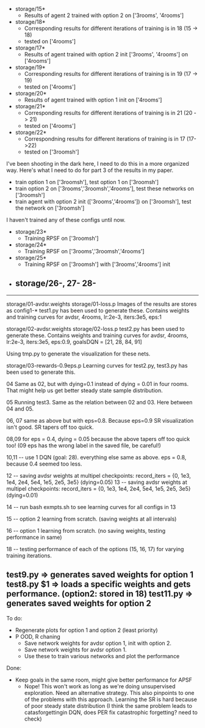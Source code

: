 - storage/15*
	- Results of agent 2 trained with option 2 on ['3rooms', '4rooms']
- storage/18*
	- Corresponding results for different iterations of training is in 18 (15 -> 18)
	- tested on ['4rooms']
- storage/17*
	- Results of agent trained with option 2 init ['3rooms', '4rooms'] on ['4rooms']
- storage/19*
	- Corresponding results for different iterations of training is in 19 (17 -> 19)
	- tested on ['4rooms']
- storage/20*
	- Results of agent trained with option 1 init on ['4rooms']
- storage/21*
	- Corresponding results for different iterations of training is in 21 (20 -> 21)
	- tested on ['4rooms']
- storage/22*
	- Correspondning results for different iterations of training is in 17 (17->22)
	- tested on ['3roomsh']

I've been shooting in the dark here, I need to do this in a more organized way. Here's what I need to do for part 3 of the results in my paper.
- train option 1 on ['3roomsh'], test option 1 on ['3roomsh']
- train option 2 on ['3rooms','3roomsh','4rooms'], test these networks on ['3roomsh']
- train agent with option 2 init (['3rooms','4rooms']) on ['3roomsh'], test the network on ['3roomsh']

I haven't trained any of these configs until now. 
- storage/23*
	- Training RPSF on ['3roomsh']
- storage/24*
	- Training RPSF on ['3rooms','3roomsh','4rooms']
- storage/25*
	- Training RPSF on ['3roomsh'] with ['3rooms','4rooms'] init
- storage/26-, 27- 28-
	- 


---
storage/01-avdsr.weights
storage/01-loss.p
Images of the results are stores as config1-*
test1.py has been used to generate these.
Contains weights and training curves for avdsr, 4rooms, lr:2e-3, iters:3e5, eps:1

storage/02-avdsr.weights
storage/02-loss.p
test2.py has been used to generate these.
Contains weights and training curves for avdsr, 4rooms, lr:2e-3, iters:3e5, eps:0.9, goalsDQN = [21, 28, 84, 91]

Using tmp.py to generate the visualization for these nets.

storage/03-rewards-0.9eps.p
Learning curves for test2.py, test3.py has been used to generate this.

04
Same as 02, but with dying=0.1 instead of dying = 0.01 in four rooms. That might help us get better steady state sample distribution.

05
Running test3. Same as the relation between 02 and 03. Here between 04 and 05.


06, 07 same as above but with eps=0.8. Because eps=0.9 SR visualization isn't good. SR tapers off too quick.

08,09 for eps = 0.4, dying = 0.05 because the above tapers off too quick too! (09 eps has the wrong label in the saved file, be careful!)

10,11 -- use 1 DQN (goal: 28). everything else same as above. eps = 0.8, because 0.4 seemed too less.

12 -- saving avdsr weights at multipel checkpoints: record_iters = {0, 1e3, 1e4, 2e4, 5e4, 1e5, 2e5, 3e5} (dying=0.05)
13 -- saving avdsr weights at multipel checkpoints: record_iters = {0, 1e3, 1e4, 2e4, 5e4, 1e5, 2e5, 3e5} (dying=0.01)

14 -- run bash exmpts.sh to see learning curves for all configs in 13

15 -- option 2 learning from scratch. (saving weights at all intervals)

16 -- option 1 learning from scratch. (no saving weights, testing performance in same)

<!-- 17 -- option 1, trained with option 2 init (3e5). (saving weights at all intervals) -->

18 -- testing performance of each of the options (15, 16, 17) for varying training iterations. 

test9.py => generates saved weights for option 1
test8.py $1 => loads a specific weights and gets performance. (option2: stored in 18)
test11.py => generates saved weights for option 2
---

To do:
- Regenerate plots for option 1 and option 2 (least priority)
- P OOD, R chaning
	- Save network weights for avdsr option 1, init with option 2.
	- Save network weights for avdsr option 1. 
	- Use these to train various networks and plot the performance

Done:

- Keep goals in the same room, might give better performance for APSF
	- Nope! This won't work as long as we're doing unsupervised exploration. Need an alternative strategy. This also pinpoints to one of the problems with this approach. Learning the SR is hard because of poor steady state distribution (I think the same problem leads to catasforgettingin DQN, does PER fix catastrophic forgetting? need to check)
